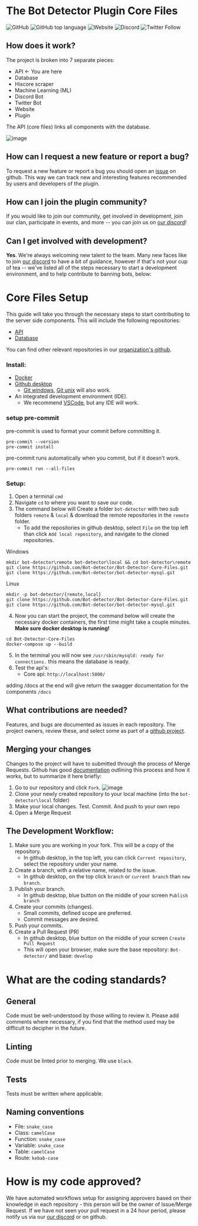 # The Bot Detector Plugin Core Files
![GitHub](https://img.shields.io/github/license/Bot-Detector/Bot-Detector-Core-FIles)
![GitHub top language](https://img.shields.io/github/languages/top/Bot-Detector/Bot-Detector-Core-Files)
![Website](https://img.shields.io/website?down_color=lightgrey&down_message=down&up_color=green&up_message=up&url=https%3A%2F%2Fosrsbotdetector.com%2F)
![Discord](https://img.shields.io/discord/817916789668708384?label=discord)
![Twitter Follow](https://img.shields.io/twitter/follow/osrsbotdetector?style=social)

## How does it work?
The project is broken into 7 separate pieces:
* API ← You are here
* Database
* Hiscore scraper
* Machine Learning (ML)
* Discord Bot
* Twitter Bot
* Website
* Plugin

The API (core files) links all components with the database.

<!-- https://drive.google.com/file/d/16IO84vE3rJWRclbZAnOIEdKAmx5xAi3I/view?usp=sharing -->
![image](https://user-images.githubusercontent.com/40169115/153727141-0e39c6fe-1fdb-42f4-8019-2552bd127751.png)

## How can I request a new feature or report a bug?
To request a new feature or report a bug you should open an [issue](https://github.com/orgs/Bot-detector/repositories) on github. This way we can track new and interesting features recommended by users and developers of the plugin.

## How can I join the plugin community?
If you would like to join our community, get involved in development, join our clan, participate in events, and more -- you can join us on [our discord](https://discord.gg/3AB58CRmYs)!

## Can I get involved with development?
**Yes**. We're always welcoming new talent to the team. Many new faces like to join [our discord](https://discord.gg/3AB58CRmYs) to have a bit of guidance, however if that's not your cup of tea -- we've listed all of the steps necessary to start a development environment, and to help contribute to banning bots, below:

# Core Files Setup
This guide will take you through the necessary steps to start contributing to the server side components.
This will include the following repositories:
* [API](https://github.com/Bot-detector/Bot-Detector-Core-Files)
* [Database](https://github.com/Bot-detector/Bot-Detector-Core-Files)

You can find other relevant repositories in our [organization's github](https://github.com/Bot-detector).

### Install:
* [Docker](https://docs.docker.com/get-docker/)
*  [Github desktop](https://desktop.github.com/)
    * [Git windows](https://gitforwindows.org),  [Git unix](https://git-scm.com/download/linux) will also work.
* An integrated development environment (IDE).
    * We recommend [VSCode](https://code.visualstudio.com), but any IDE will work.

### setup pre-commit
pre-commit is used to format your commit before committing it.
```
pre-commit --version
pre-commit install
```
pre-commit runs automatically when you commit, but if it doesn't work.
```
pre-commit run --all-files
```

### Setup:
1. Open a terminal `cmd`
2. Navigate `cd` to where you want to save our code.
3. The command below will Create a folder `bot-detector` with two sub folders `remote` & `local` & download the remote repositories in the `remote` folder.
    * To add the repositories in github desktop, select `File` on the top left than click `Add local repository`, and navigate to the cloned repositories.

Windows
```
mkdir bot-detector\remote bot-detector\local && cd bot-detector\remote
git clone https://github.com/Bot-detector/Bot-Detector-Core-Files.git
git clone https://github.com/Bot-detector/bot-detector-mysql.git
```
Linux
```
mkdir -p bot-detector/{remote,local}
git clone https://github.com/Bot-detector/Bot-Detector-Core-Files.git
git clone https://github.com/Bot-detector/bot-detector-mysql.git
```

4. Now you can start the project, the command below will create the necessary docker containers, the first time might take a couple minutes. **Make sure docker desktop is running!**
```
cd Bot-Detector-Core-Files
docker-compose up --build
```
5. In the terminal you will now see `/usr/sbin/mysqld: ready for connections.` this means the database is ready.
6. Test the api's:
    * Core api: ```http://localhost:5000/```

adding /docs at the end will give return the swagger documentation for the components `/docs`

## What contributions are needed?
Features, and bugs are documented as issues in each repository. The project owners, review these, and select some as part of a [github project](https://github.com/orgs/Bot-detector/projects).

## Merging your changes
Changes to the project will have to submitted through the process of Merge Requests.  Github has good [documentation](https://docs.github.com/en/get-started/quickstart/contributing-to-projects) outlining this process and how it works, but to summarize it here briefly:
1. Go to our repository and click `Fork`. ![image](https://user-images.githubusercontent.com/40169115/153728214-cd741e4e-b036-4d48-9f47-48c4dc9e99be.png)
2. Clone your newly created repository to your local machine (into the `bot-detector\local` folder)
3. Make your local changes. Test. Commit. And push to your own repo
4. Open a Merge Request

## The Development Workflow:
1. Make sure you are working in your fork. This will be a copy of the repository.
    - In github desktop, in the top left, you can click `Current repository`, select the repository under your name.
2. Create a branch, with a relative name, related to the issue.
    - In github desktop, on the top click `branch` or `current branch` than `new branch`.
3. Publish your branch.
    - In github desktop, blue button on the middle of your screen `Publish branch`
4. Create your commits (changes).
    - Small commits, defined scope are preferred.
    - Commit messages are desired.
5. Push your commits.
6. Create a Pull Request (PR)
    - In github desktop, blue button on the middle of your screen `Create Pull Request`
    - This will open your browser, make sure the base repository: `Bot-detector/` and base: `develop`

# What are the coding standards?
## General
Code must be well-understood by those willing to review it. Please add comments where necessary, if you find that the method used may be difficult to decipher in the future.

## Linting
Code must be linted prior to merging. We use `black`.

## Tests
Tests must be written where applicable.

## Naming conventions
- File: `snake_case`
- Class: `camelCase`
- Function: `snake_case`
- Variable: `snake_case`
- Table: `camelCase`
- Route: `kebab-case`

# How is my code approved?
We have automated workflows setup for assigning approvers based on their knowledge in each repository - this person will be the owner of Issue/Merge Request. If we have not seen your pull request in a 24 hour period, please notify us via our [our discord](https://discord.gg/3AB58CRmYs) or on github.
